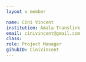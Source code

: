 ```yaml
--- 
layout : member 

name: Cini Vincent
institution: Amala Translink 
email: cinivincent@gmail.com
class:
role: Project Manager
gihubID: CiniVincent
--- 
```

